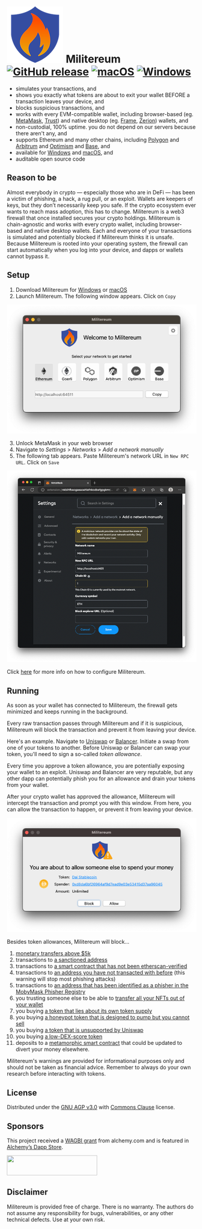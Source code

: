 # ![image](icon_150x150.png) Militereum&nbsp;&nbsp;[![GitHub release](https://img.shields.io/github/release/svanas/Militereum)](https://github.com/svanas/Militereum/releases/latest) [![macOS](https://img.shields.io/badge/os-macOS-green)](https://github.com/svanas/Militereum/releases/latest/download/macOS.zip) [![Windows](https://img.shields.io/badge/os-Windows-green)](https://apps.microsoft.com/store/detail/militereum/9MVF9Z4SWKDR)

* simulates your transactions, and
* shows you exactly what tokens are about to exit your wallet BEFORE a transaction leaves your device, and
* blocks suspicious transactions, and
* works with every EVM-compatible wallet, including browser-based (eg. [MetaMask](https://metamask.io/), [Trust](https://trustwallet.com/)) and native desktop (eg. [Frame](https://frame.sh/), [Zerion](https://link.zerion.io/a11o6IN0jqb)) wallets, and
* non-custodial, 100% uptime. you do not depend on our servers because there aren't any, and
* supports Ethereum and many other chains, including [Polygon](https://polygon.technology/) and [Arbitrum](https://arbitrum.io/) and [Optimism](https://optimism.io/) and [Base](https://base.org/), and
* available for [Windows](https://apps.microsoft.com/store/detail/militereum/9MVF9Z4SWKDR) and [macOS](https://github.com/svanas/Militereum/releases/latest/download/macOS.zip), and
* auditable open source code

## Reason to be

Almost everybody in crypto — especially those who are in DeFi — has been a victim of phishing, a hack, a rug pull, or an exploit. Wallets are keepers of keys, but they don’t necessarily keep you safe. If the crypto ecosystem ever wants to reach mass adoption, this has to change. Militereum is a web3 firewall that once installed secures your crypto holdings. Militereum is chain-agnostic and works with every crypto wallet, including browser-based and native desktop wallets. Each and everyone of your transactions is simulated and potentially blocked if Militereum thinks it is unsafe. Because Militereum is rooted into your operating system, the firewall can start automatically when you log into your device, and dapps or wallets cannot bypass it.

## Setup

1. Download Militereum for [Windows](https://apps.microsoft.com/store/detail/militereum/9MVF9Z4SWKDR) or [macOS](https://github.com/svanas/Militereum/releases/latest/download/macOS.zip)
2. Launch Militereum. The following window appears. Click on `Copy`

![image](assets/main.png)

3. Unlock MetaMask in your web browser
4. Navigate to _Settings_ > _Networks_ > _Add a network manually_
5. The following tab appears. Paste Militereum's network URL in `New RPC URL`. Click on `Save`

![image](assets/MetaMask.png)

Click [here](networks.md) for more info on how to configure Militereum.

## Running

As soon as your wallet has connected to Militereum, the firewall gets minimized and keeps running in the background.

Every raw transaction passes through Militereum and if it is suspicious, Militereum will block the transaction and prevent it from leaving your device.

Here's an example. Navigate to [Uniswap](https://app.uniswap.org/) or [Balancer](https://app.balancer.fi/). Initiate a swap from one of your tokens to another. Before Uniswap or Balancer can swap your token, you'll need to sign a so-called _token allowance_.

Every time you approve a token allowance, you are potentially exposing your wallet to an exploit. Uniswap and Balancer are very reputable, but any other dapp can potentially phish you for an allowance and drain your tokens from your wallet.

After your crypto wallet has approved the allowance, Militereum will intercept the transaction and prompt you with this window. From here, you can allow the transaction to happen, or prevent it from leaving your device.

![image](assets/approve.png)

Besides token allowances, Militereum will block...
1. [monetary transfers above $5k](assets/limit.png)
2. transactions to [a sanctioned address](assets/sanctioned.png)
3. transactions to [a smart contract that has not been etherscan-verified](assets/unverified.png)
4. transactions to [an address you have not transacted with before](assets/firsttime.png) (this warning will stop most phishing attacks)
5. transactions to [an address that has been identified as a phisher in the MobyMask Phisher Registry](assets/phisher.png)
6. you trusting someone else to be able to [transfer all your NFTs out of your wallet](assets/setApprovalForAll.png)
7. you buying [a token that lies about its own token supply](assets/spam.png)
8. you buying [a honeypot token that is designed to pump but you cannot sell](assets/honeypot.png)
9. you buying [a token that is unsupported by Uniswap](assets/unsupported.png)
10. you buying [a low-DEX-score token](assets/lowDexScore.png)
11. deposits to a [metamorphic smart contract](https://0age.medium.com/the-promise-and-the-peril-of-metamorphic-contracts-9eb8b8413c5e) that could be updated to divert your money elsewhere.

Militereum's warnings are provided for informational purposes only and should not be taken as financial advice. Remember to always do your own research before interacting with tokens.

## License

Distributed under the [GNU AGP v3.0](https://github.com/svanas/Militereum/blob/master/LICENSE) with [Commons Clause](https://commonsclause.com/) license.

## Sponsors

This project received a [WAGBI grant](https://www.alchemy.com/developer-grant-program) from alchemy.com and is featured in [Alchemy’s Dapp Store](https://www.alchemy.com/dapps/militereum).

<img style="width:240px;height:53px" src="https://static.alchemyapi.io/images/marketing/badgeLight.png"/>

## Disclaimer

Militereum is provided free of charge. There is no warranty. The authors do not assume any responsibility for bugs, vulnerabilities, or any other technical defects. Use at your own risk.
